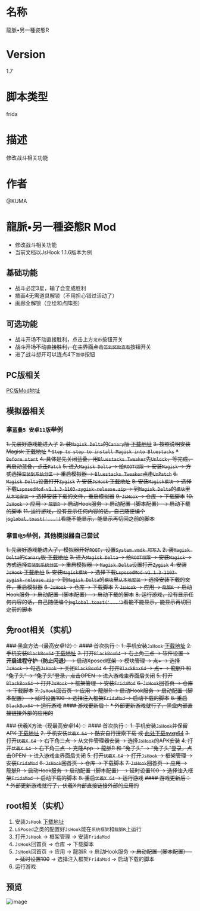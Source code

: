 # 名称
龍脈•另一種姿態R
# Version
1.7
# 脚本类型
frida
# 描述
修改战斗相关功能
# 作者
@KUMA

# 龍脈•另一種姿態R Mod
* 修改战斗相关功能
* 当前文档以JsHook 1.1.6版本为例

## 基础功能
* 战斗必定3星，输了会变成胜利
* 插画4无需道具解锁（不用担心错过活动了）
* 画廊全解锁（立绘和点阵图）

## 可选功能
* 战斗开场不动直接胜利，点击上方`龙币`按钮开关
* ~~战斗开场不动直接胜利，在主界面点击`签到奖励查看`按钮开关~~
* 进了战斗想开可以连点4下`暂停`按钮

## PC版相关
[PC版Mod地址](../%E9%BE%8D%E8%84%88%E2%80%A2%E5%8F%A6%E4%B8%80%E7%A8%AE%E5%A7%BF%E6%85%8BR%20PC%E7%89%88)

## 模拟器相关
### 拿`蓝叠5 安卓11版`举例
~~1. 先装好游戏能进入了~~
~~2. 装`Magisk Delta`的`Canary`版 [下载地址](https://huskydg.github.io/magisk-files/)~~
~~3. 按照说明安装Magisk [下载地址](https://huskydg.github.io/magisk-files/docs/faq.html)~~
~~* `Step to step to install Magisk into Bluestacks`~~
~~* `Before start`~~
~~4. 具体是先关闭蓝叠，用`Bluestacks Tweaker`先`Unlock`，等完成，再启动蓝叠，点击`Patch`~~
~~5. 进入`Magisk Delta` -> 给`ROOT权限` -> 安装`Magisk` -> 方式选择`安装到系统分区` -> 重启模拟器 -> `Bluestacks Tweaker`点击`UnPatch`~~
~~6. `Magisk Delta`设置打开`Zygisk`~~
~~7. 安装`JsHook` [下载地址](https://jshook.org/)~~
~~8. 安装`Magisk模块` -> 选择下载`LsposedMod-v1.1.3-1103-zygisk-release.zip` -> 到`Magisk Delta`的`模块`里`从本地安装` -> 选择安装下载的文件，重启模拟器~~
~~9. `JsHook` -> 仓库 -> 下载脚本~~
~~10. `JsHook` -> 应用 -> `龍脈R` -> 启动Hook服务 -> 启动配置（脚本配置） -> 启动下载的脚本~~
~~11. 运行游戏，没有显示任何内容的话，自己随便编个js`global.toast('...')`看能不能显示，能显示再切回之前的脚本~~

### 拿`雷电9`举例，其他模拟器自己尝试
~~1. 先装好游戏能进入了，模拟器开好`ROOT`，设置`System.vmdk 可写入`~~
~~2. 装`Magisk Delta`的`Canary`版 [下载地址](https://huskydg.github.io/magisk-files/)~~
~~3. 进入`Magisk Delta` -> 给`ROOT权限` -> 安装`Magisk` -> 方式选择`安装到系统分区` -> 重启模拟器 -> `Magisk Delta`设置打开`Zygisk`~~
~~4. 安装`JsHook` [下载地址](https://jshook.org/)~~
~~5. 安装`Magisk模块` -> 选择下载`LsposedMod-v1.1.3-1103-zygisk-release.zip` -> 到`Magisk Delta`的`模块`里`从本地安装` -> 选择安装下载的文件，重启模拟器~~
~~6. `JsHook` -> 仓库 -> 下载脚本~~
~~7. `JsHook` -> 应用 -> `龍脈R` -> 启动Hook服务 -> 启动配置（脚本配置） -> 启动下载的脚本~~
~~8. 运行游戏，没有显示任何内容的话，自己随便编个js`global.toast('...')`看能不能显示，能显示再切回之前的脚本~~

## 免root相关（实机）
~~### 黑盒方法（最高安卓12）：~~
~~#### 首次执行：~~
~~1. 手机安装`JsHook` [下载地址](https://jshook.org/)~~
~~2. 手机安装`BlackBox64` [下载地址](https://github.com/FBlackBox/BlackBox/releases)~~
~~3. 打开`BlackBox64` -> 右上角三点 -> 软件设置 -> **开启进程守护（防止闪退）** -> 启动Xposed框架 -> 模块管理 -> 点+ -> 选择`JsHook` -> 勾选`JsHook` -> 关闭`BlackBox64`~~
~~4. 打开`BlackBox64` -> 点+ -> 龍脈R 和 “兔子头” -> “兔子头”登录，点击OPEN -> 进入游戏主界面后关闭~~
~~5. 打开`BlackBox64` -> 打开`JsHook` -> 框架管理 -> 安装`FridaMod`~~
~~6. `JsHook`回首页 -> 仓库 -> 下载脚本~~
~~7. `JsHook`回首页 -> 应用 -> 龍脈R -> 启动Hook服务 -> 启动配置（脚本配置） -> 延时设置100 -> 选择注入框架`FridaMod` -> 启动下载的脚本~~
~~8. 重启`BlackBox64` -> 运行游戏~~
~~#### 游戏更新后：~~
~~* 外部更新游戏就行了，黑盒内部直接链接外部的应用的~~

~~### 伏羲X方法（现最高安卓14）：~~
~~#### 首次执行：~~
~~1. 手机安装`JsHook`并保留APK [下载地址](https://jshook.org/)~~
~~2. 手机安装`伏羲X 64` -> 酷安自行搜索下载 或 [此处下载svxp64](https://github.com/Katana-Official/SPatch-Update/releases)~~
~~3. 打开`伏羲X 64` -> 右下角三点 -> 从文件管理器安装 -> 选择`JsHook`的APK安装~~
~~4. 打开`伏羲X 64` -> 右下角三点 -> 克隆App -> 龍脈R 和 “兔子头” -> “兔子头”登录，点击OPEN -> 进入游戏主界面后关闭~~
~~5. 打开`伏羲X 64` -> 打开`JsHook` -> 框架管理 -> 安装`FridaMod`~~
~~6. `JsHook`回首页 -> 仓库 -> 下载脚本~~
~~7. `JsHook`回首页 -> 应用 -> 龍脈R -> 启动Hook服务 -> 启动配置（脚本配置） -> 延时设置100 -> 选择注入框架`FridaMod` -> 启动下载的脚本~~
~~8. 重启`伏羲X 64` -> 运行游戏~~
~~#### 游戏更新后：~~
~~* 外部更新游戏就行了，伏羲X内部直接链接外部的应用的~~

## root相关（实机）
1. 安装`JsHook` [下载地址](https://jshook.org/)
2. `LSPosed`之类的配置好`JsHook`能在`系统框架`和`龍脈R`上运行
3. 打开`JsHook` -> 框架管理 -> 安装`FridaMod`
4. `JsHook`回首页 -> 仓库 -> 下载脚本
5. `JsHook`回首页 -> 应用 -> 龍脈R -> 启动Hook服务 ~~-> 启动配置（脚本配置） -> 延时设置100~~ -> 选择注入框架`FridaMod` -> 启动下载的脚本
6. 运行游戏

## 预览
![image](https://i.imgur.com/yc49Hcz.jpg)